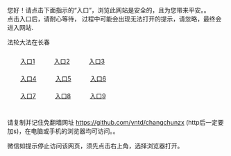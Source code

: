 您好！请点击下面指示的“入口”，浏览此网站是安全的，且为您带来平安。。 <br/>
点击入口后，请耐心等待， 过程中可能会出现无法打开的提示，请忽略，最终会进入网站. </br>

法轮大法在长春<br/>
<div style="padding:10px"><a style="margin:20px" target="_blank" href="https://d3us4qnfs9an5c.cloudfront.net/2Qpsp?zntntk" id="ccLink1" rel="nofollow">入口1</a> <a target="_blank" style="margin:20px" href="https://d1wkruvd4a11na.cloudfront.net/2Qpsp?vssrede" id="ccLink2" rel="nofollow">入口2</a> <a style="margin:20px" target="_blank" href="https://d2w7q1ckr87qnj.cloudfront.net/2Qpsp?hxjjuzzq" id="ccLink3" rel="nofollow">入口3</a></div>

<div style="padding:10px" ><a style="margin:20px" target="_blank" href="https://d3us4qnfs9an5c.cloudfront.net/2Qpsp?zntntk" id="ccLink4" rel="nofollow">入口4</a> <a style="margin:20px" href="https://d1wkruvd4a11na.cloudfront.net/2Qpsp?vssrede" target="_blank" id="ccLink5" rel="nofollow">入口5</a> <a style="margin:20px" href="https://d2w7q1ckr87qnj.cloudfront.net/2Qpsp?hxjjuzzq" target="_blank" id="ccLink6" rel="nofollow">入口6</a></div>

<div style="padding:10px"><a style="margin:20px" target="_blank" href="https://d3us4qnfs9an5c.cloudfront.net/2Qpsp?zntntk" id="ccLink7" rel="nofollow">入口7</a> <a style="margin:20px" href="https://d1wkruvd4a11na.cloudfront.net/2Qpsp?vssrede" target="_blank" id="ccLink8" rel="nofollow">入口8</a> <a style="margin:20px" target="_blank" href="https://d2w7q1ckr87qnj.cloudfront.net/2Qpsp?hxjjuzzq" id="ccLink9" rel="nofollow">入口9</a></div>

<br/>



请复制并记住免翻墙网址 https://github.com/yntd/changchunzx (http后一定要加s)，在电脑或手机的浏览器均可访问。。<br/>

微信如提示停止访问该网页，须先点击右上角，选择浏览器打开。
